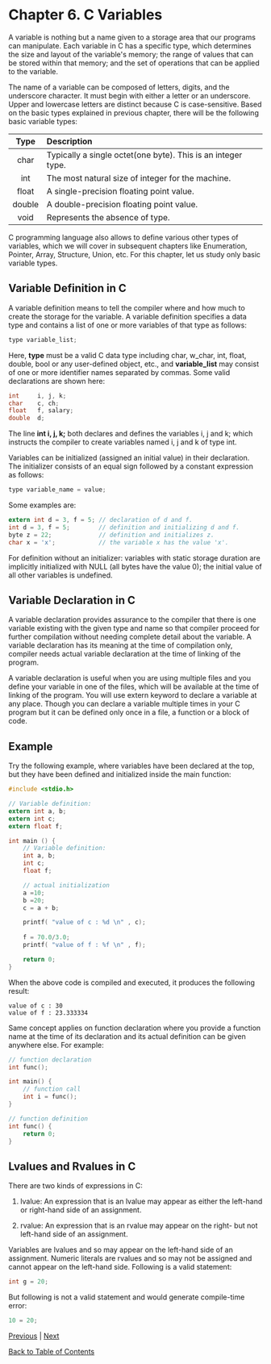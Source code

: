 # Chapter 6. C Variables

A variable is nothing but a name given to a storage area that our programs can manipulate. Each variable in C has a specific type, which determines the size and layout of the variable's memory; the range of values that can be stored within that memory; and the set of operations that can be applied to the variable.

The name of a variable can be composed of letters, digits, and the underscore character. It must begin with either a letter or an underscore. Upper and lowercase letters are distinct because C is case-sensitive. Based on the basic types explained in previous chapter, there will be the following basic variable types:

| Type | Description |
|:----:|:------------|
| char | Typically a single octet(one byte). This is an integer type. |
| int | The most natural size of integer for the machine. |
| float | A single-precision floating point value. |
| double | A double-precision floating point value. |
| void | Represents the absence of type. |

C programming language also allows to define various other types of variables, which we will cover in subsequent chapters like Enumeration, Pointer, Array, Structure, Union, etc. For this chapter, let us study only basic variable types.

## Variable Definition in C

A variable definition means to tell the compiler where and how much to create the storage for the variable. A variable definition specifies a data type and contains a list of one or more variables of that type as follows:

```c
type variable_list;
```

Here, **type** must be a valid C data type including char, w_char, int, float, double, bool or any user-defined object, etc., and **variable_list** may consist of one or more identifier names separated by commas. Some valid declarations are shown here:

```c
int     i, j, k;
char    c, ch;
float   f, salary;
double  d;
```

The line **int i, j, k;** both declares and defines the variables i, j and k; which instructs the compiler to create variables named i, j and k of type int.

Variables can be initialized (assigned an initial value) in their declaration. The initializer consists of an equal sign followed by a constant expression as follows:

```c
type variable_name = value;
```

Some examples are:

```c
extern int d = 3, f = 5; // declaration of d and f.
int d = 3, f = 5;        // definition and initializing d and f.
byte z = 22;             // definition and initializes z.
char x = 'x';            // the variable x has the value 'x'.
```

For definition without an initializer: variables with static storage duration are implicitly initialized with NULL (all bytes have the value 0); the initial value of all other variables is undefined.

## Variable Declaration in C

A variable declaration provides assurance to the compiler that there is one variable existing with the given type and name so that compiler proceed for further compilation without needing complete detail about the variable. A variable declaration has its meaning at the time of compilation only, compiler needs actual variable declaration at the time of linking of the program.

A variable declaration is useful when you are using multiple files and you define your variable in one of the files, which will be available at the time of linking of the program. You will use extern keyword to declare a variable at any place. Though you can declare a variable multiple times in your C program but it can be defined only once in a file, a function or a block of code.

## Example

Try the following example, where variables have been declared at the top, but they have been defined and initialized inside the main function:

```c
#include <stdio.h>

// Variable definition:
extern int a, b;
extern int c;
extern float f;

int main () {
    // Variable definition:
    int a, b;
    int c;
    float f;

    // actual initialization
    a =10;
    b =20;
    c = a + b;

    printf( "value of c : %d \n" , c);
    
    f = 70.0/3.0;
    printf( "value of f : %f \n" , f);

    return 0;
}
```

When the above code is compiled and executed, it produces the following result:

```console
value of c : 30
value of f : 23.333334
```

Same concept applies on function declaration where you provide a function name at the time of its declaration and its actual definition can be given anywhere else. For example:

```c
// function declaration
int func();

int main() {
    // function call
    int i = func();
}

// function definition
int func() {
    return 0;
}
```

## Lvalues and Rvalues in C

There are two kinds of expressions in C:

1. lvalue: An expression that is an lvalue may appear as either the left-hand or right-hand side of an assignment.

2. rvalue: An expression that is an rvalue may appear on the right- but not left-hand side of an assignment.

Variables are lvalues and so may appear on the left-hand side of an assignment. Numeric literals are rvalues and so may not be assigned and cannot appear on the left-hand side. Following is a valid statement:

```c
int g = 20;
```

But following is not a valid statement and would generate compile-time error:

```c
10 = 20;
```

[Previous](/Chapter5._C_Data_Types/README.md "Chapter 5. C Data Types") | [Next](/Chapter7._C_Constants_and_Literals/ "Chapter 7. C Constants and Literals")

[Back to Table of Contents](../README.md "Table of Contents")
